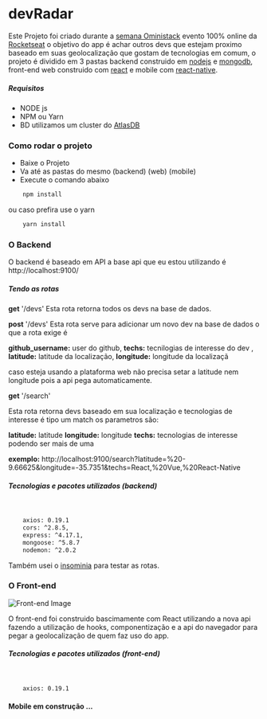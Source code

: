 # devRadar 

Este Projeto foi criado durante a [semana Oministack]('https://rocketseat.com.br/week-10/inscricao') evento 100% online da [Rocketseat]('https://rocketseat.com.br/') o objetivo do app é achar outros devs que estejam proximo baseado em suas geolocalização que gostam de tecnologias em comum, o projeto é dividido em 3 pastas backend construido em [nodejs]('https://nodejs.org/en/') e [mongodb]('https://www.mongodb.com/'), front-end web construido com [react]('https://reactjs.org') e mobile com [react-native]('https://facebook.github.io/react-native/').

##### Requisitos 

  * NODE js
  * NPM ou Yarn
  * BD utilizamos um cluster do [AtlasDB]('https://www.mongodb.com/cloud/atlas')

### Como rodar o projeto
  
  * Baixe o Projeto
  * Va até as pastas do mesmo (backend) (web) (mobile)
  * Execute o comando abaixo

```sh
    npm install
```
ou caso prefira use o yarn

```sh
    yarn install
```
### O Backend

O backend é baseado em API a base api que eu estou utilizando é http://localhost:9100/ 
##### Tendo as rotas

**get**  '/devs'
Esta rota retorna todos os devs na base de dados.

**post** '/devs'
Esta rota serve para adicionar um novo dev na base de dados o que a rota exige é

**github_username:**  user do github,
**techs:** tecnilogias de interesse do dev  ,
**latitude:** latitude da localização, 
**longitude:** longitude da localizaçã

caso esteja usando a plataforma web não precisa setar a latitude nem longitude pois a api pega automaticamente.

**get**  '/search'

Esta rota retorna devs baseado em sua localização e tecnologias de interesse é tipo um match  os parametros são:

**latitude:** latitude
**longitude:** longitude
**techs:** tecnologias de interesse podendo ser mais de uma 

**exemplo:** http://localhost:9100/search?latitude=%20-9.66625&longitude=-35.7351&techs=React,%20Vue,%20React-Native

##### Tecnologias e pacotes utilizados (backend) 
&nbsp;
```sh
    axios: 0.19.1
    cors: ^2.8.5,
    express: ^4.17.1,
    mongoose: ^5.8.7
    nodemon: ^2.0.2
```
Também usei o [insominia]('https://insomnia.rest/download/') para testar as rotas.

### O Front-end

![Front-end Image]('./readmeimg/web.png')

O front-end foi construido bascimamente com React utilizando a nova api fazendo a utilização de hooks, componentização e a api do navegador para pegar a geolocalização de quem faz uso do app.

##### Tecnologias e pacotes utilizados (front-end) 
&nbsp;
```sh
    axios: 0.19.1
```

#### Mobile em construção ...
